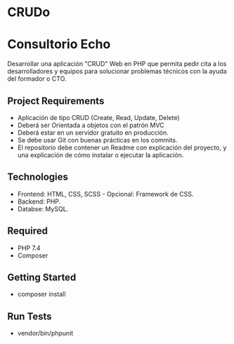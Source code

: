 # CRUDo
# Consultorio Echo

Desarrollar una aplicación "CRUD" Web en PHP que permita pedir cita a los desarrolladores y equipos para solucionar problemas técnicos con la ayuda del formador o CTO.

## Project Requirements

- Aplicación de tipo CRUD (Create, Read, Update, Delete)
- Deberá ser Orientada a objetos con el patrón MVC
- Deberá estar en un servidor gratuito en producción.
- Se debe usar Git con buenas prácticas en los commits.
- El repositorio debe contener un Readme con explicación del proyecto, y una explicación de cómo instalar o ejecutar la aplicación.

## Technologies

- Frontend: HTML, CSS, SCSS - Opcional: Framework de CSS.
- Backend: PHP.
- Databse: MySQL.

## Required

- PHP 7.4
- Composer

## Getting Started

- composer install

## Run Tests

- vendor/bin/phpunit



